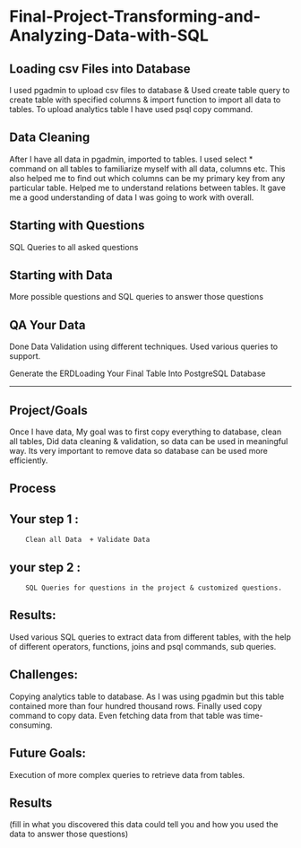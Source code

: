 # Final-Project-Transforming-and-Analyzing-Data-with-SQL


## Loading csv Files into Database

I used pgadmin to upload csv files to database & Used create table query to create table  with specified columns & import function  to import all data to tables.
To upload analytics table I have used psql copy command.

## Data Cleaning

After I have all data in pgadmin, imported to tables. I used select * command on all tables to familiarize myself with all data, columns etc. This also helped me to find out which columns can be my primary key from any particular table. Helped me to understand relations between tables.  It gave me a good understanding of data I was going to work with overall.

## Starting with Questions
SQL Queries to all asked questions

## Starting with Data
More possible questions and SQL queries to answer those questions    

## QA Your Data
Done Data Validation using different techniques. Used various queries to support.

Generate the ERDLoading Your Final Table Into PostgreSQL Database

------------------------------------------------------------------------------------------------

## Project/Goals

Once I have data, My goal was to first copy everything to database, clean all tables, Did data cleaning & validation, so data can be used in meaningful way. Its very important to remove data so database can be used more efficiently. 

## Process
## Your step 1 : 
        Clean all Data  + Validate Data
## your step 2 :
        SQL Queries for questions in the project & customized questions. 

## Results: 

Used various SQL queries to extract data from different tables, with the help of different operators, functions, joins and psql commands, sub queries. 

## Challenges: 
Copying analytics table to database. As I was using pgadmin but this table contained more than four hundred thousand rows. Finally used copy command to copy data. Even fetching data from that table was time-consuming. 

## Future Goals:
Execution of more complex queries to retrieve data from tables. 

## Results
(fill in what you discovered this data could tell you and how you used the data to answer those questions)

